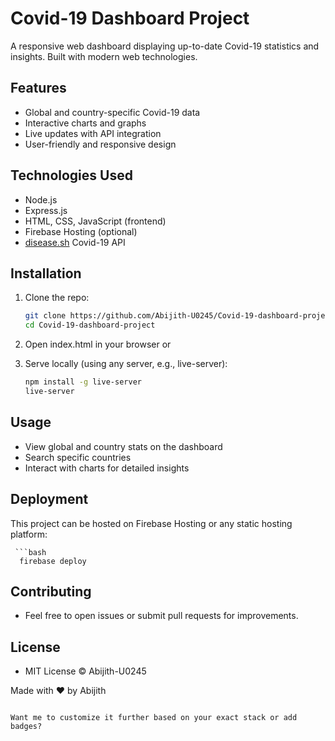 # Covid-19 Dashboard Project

A responsive web dashboard displaying up-to-date Covid-19 statistics and insights. Built with modern web technologies.

## Features

- Global and country-specific Covid-19 data
- Interactive charts and graphs
- Live updates with API integration
- User-friendly and responsive design

## Technologies Used

- Node.js
- Express.js
- HTML, CSS, JavaScript (frontend)
- Firebase Hosting (optional)
- [disease.sh](https://disease.sh/) Covid-19 API

## Installation

1. Clone the repo:

   ```bash
   git clone https://github.com/Abijith-U0245/Covid-19-dashboard-project.git
   cd Covid-19-dashboard-project
   
2. Open index.html in your browser or
   
3. Serve locally (using any server, e.g., live-server):
   
   ```bash
   npm install -g live-server
   live-server

## Usage

- View global and country stats on the dashboard
- Search specific countries
- Interact with charts for detailed insights

## Deployment

This project can be hosted on Firebase Hosting or any static hosting platform:

     ```bash
      firebase deploy

## Contributing

- Feel free to open issues or submit pull requests for improvements.

## License

- MIT License ©  Abijith-U0245

Made with ❤️ by Abijith

```vbnet

Want me to customize it further based on your exact stack or add badges?
